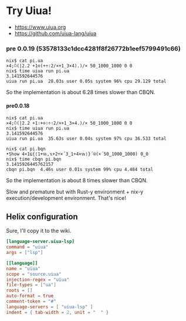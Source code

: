 # Try Uiua!

- https://www.uiua.org
- https://github.com/uiua-lang/uiua

### pre 0.0.19 (53578133c1dcc4281f8f26772b1eef5799491c66)

```
nix$ cat pi.ua
×4;⍥(|2.2 +1⊙(+÷∶2/×+1_3×4).)/× 50_1000_1000 0 0
nix$ time uiua run pi.ua
3.141592644576
uiua run pi.ua  28.03s user 0.05s system 96% cpu 29.129 total
```

So the implementation is about 6.28 times slower than CBQN.

#### pre0.0.18

```
nix$ cat pi.ua
×4;⍥(|2.2 +1∶+⊙∶÷∶2/×+1_3×4.)/× 50_1000_1000 0 0
nix$ time uiua run pi.ua
3.141592644576
uiua run pi.ua  35.63s user 0.04s system 97% cpu 36.533 total

nix$ cat pi.bqn
•Show 4×1⊑{⟨1+𝕨,𝕩+2÷×´3‿1+4×𝕨⟩}´⍟(×´50‿1000‿1000) 0‿0
nix$ time cbqn pi.bqn
3.1415926445762157
cbqn pi.bqn  4.46s user 0.01s system 99% cpu 4.484 total
```

So the implementation is about 8 times slower than CBQN.

Slow and premature but with Rust-y environment + nix-y execution/development environment. That's nice!

## Helix configuration

Sure, I'll copy it to the wiki.

```toml
[language-server.uiua-lsp]
command = "uiua"
args = ["lsp"]

[[language]]
name = "uiua"
scope = "source.uiua"
injection-regex = "uiua"
file-types = ["ua"]
roots = []
auto-format = true
comment-token = "#"
language-servers = [ "uiua-lsp" ]
indent = { tab-width = 2, unit = "  " }
```
